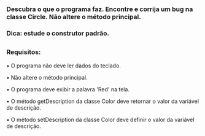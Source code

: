 ### Descubra o que o programa faz. Encontre e corrija um bug na classe Circle. Não altere o método principal. 

### Dica: estude o construtor padrão. 
##
### Requisitos: 

• O programa não deve ler dados do teclado. 

• Não altere o método principal. 

• O programa deve exibir a palavra 'Red' na tela. 

• O método getDescription da classe Color deve retornar o valor da variável de descrição. 

• O método setDescription da classe Color deve definir o valor da variável de descrição.